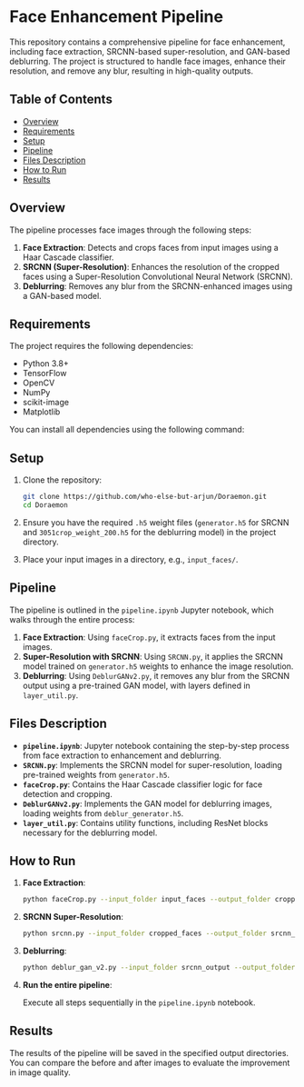 # Face Enhancement Pipeline

This repository contains a comprehensive pipeline for face enhancement, including face extraction, SRCNN-based super-resolution, and GAN-based deblurring. The project is structured to handle face images, enhance their resolution, and remove any blur, resulting in high-quality outputs.

## Table of Contents

- [Overview](#overview)
- [Requirements](#requirements)
- [Setup](#setup)
- [Pipeline](#pipeline)
- [Files Description](#files-description)
- [How to Run](#how-to-run)
- [Results](#results)

## Overview

The pipeline processes face images through the following steps:

1. **Face Extraction**: Detects and crops faces from input images using a Haar Cascade classifier.
2. **SRCNN (Super-Resolution)**: Enhances the resolution of the cropped faces using a Super-Resolution Convolutional Neural Network (SRCNN).
3. **Deblurring**: Removes any blur from the SRCNN-enhanced images using a GAN-based model.

## Requirements

The project requires the following dependencies:

- Python 3.8+
- TensorFlow
- OpenCV
- NumPy
- scikit-image
- Matplotlib

You can install all dependencies using the following command:

## Setup

1. Clone the repository:

    ```bash
    git clone https://github.com/who-else-but-arjun/Doraemon.git
    cd Doraemon
    ```

2. Ensure you have the required `.h5` weight files (`generator.h5` for SRCNN and `3051crop_weight_200.h5` for the deblurring model) in the project directory.

3. Place your input images in a directory, e.g., `input_faces/`.

## Pipeline

The pipeline is outlined in the `pipeline.ipynb` Jupyter notebook, which walks through the entire process:

1. **Face Extraction**: Using `faceCrop.py`, it extracts faces from the input images.
2. **Super-Resolution with SRCNN**: Using `SRCNN.py`, it applies the SRCNN model trained on `generator.h5` weights to enhance the image resolution.
3. **Deblurring**: Using `DeblurGANv2.py`, it removes any blur from the SRCNN output using a pre-trained GAN model, with layers defined in `layer_util.py`.

## Files Description

- **`pipeline.ipynb`**: Jupyter notebook containing the step-by-step process from face extraction to enhancement and deblurring.
- **`SRCNN.py`**: Implements the SRCNN model for super-resolution, loading pre-trained weights from `generator.h5`.
- **`faceCrop.py`**: Contains the Haar Cascade classifier logic for face detection and cropping.
- **`DeblurGANv2.py`**: Implements the GAN model for deblurring images, loading weights from `deblur_generator.h5`.
- **`layer_util.py`**: Contains utility functions, including ResNet blocks necessary for the deblurring model.

## How to Run

1. **Face Extraction**:

    ```bash
    python faceCrop.py --input_folder input_faces --output_folder cropped_faces
    ```

2. **SRCNN Super-Resolution**:

    ```bash
    python srcnn.py --input_folder cropped_faces --output_folder srcnn_output --weights generator.h5
    ```

3. **Deblurring**:

    ```bash
    python deblur_gan_v2.py --input_folder srcnn_output --output_folder deblurred_output --weights deblur_generator.h5
    ```

4. **Run the entire pipeline**:

    Execute all steps sequentially in the `pipeline.ipynb` notebook.

## Results

The results of the pipeline will be saved in the specified output directories. You can compare the before and after images to evaluate the improvement in image quality.
